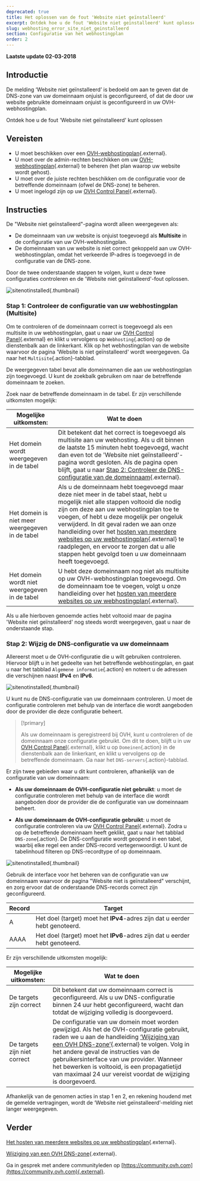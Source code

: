 ```yaml
---
deprecated: true
title: Het oplossen van de fout 'Website niet geïnstalleerd'
excerpt: Ontdek hoe u de fout 'Website niet geïnstalleerd' kunt oplossen
slug: webhosting_error_site_niet_geinstalleerd
section: Configuratie van het webhostingplan
order: 2
---
```


**Laatste update 02-03-2018**

## Introductie

De melding ‘Website niet geïnstalleerd’ is bedoeld om aan te geven dat de DNS-zone van uw domeinnaam onjuist is geconfigureerd, of dat de door uw website gebruikte domeinnaam onjuist is geconfigureerd in uw OVH-webhostingplan.

Ontdek hoe u de fout 'Website niet geïnstalleerd' kunt oplossen

## Vereisten

- U moet beschikken over een [OVH-webhostingplan](https://www.ovh.com/nl/shared-hosting/){.external}.
- U moet over de admin-rechten beschikken om uw [OVH-webhostingplan](https://www.ovh.com/nl/shared-hosting/){.external} te beheren (het plan waarop uw website wordt gehost).
- U moet over de juiste rechten beschikken om de configuratie voor de betreffende domeinnaam (ofwel de DNS-zone) te beheren.
- U moet ingelogd zijn op uw [OVH Control Panel](https://www.ovh.com/auth/?action=gotomanager&from=https://www.ovh.nl/&ovhSubsidiary=nl){.external}.

## Instructies

De "Website niet geïnstalleerd"-pagina wordt alleen weergegeven als:

- De domeinnaam van uw website is onjuist toegevoegd als **Multisite** in de configuratie van uw OVH-webhostingplan.
- De domeinnaam van uw website is niet correct gekoppeld aan uw OVH-webhostingplan, omdat het verkeerde IP-adres is toegevoegd in de configuratie van de DNS-zone.

Door de twee onderstaande stappen te volgen, kunt u deze twee configuraties controleren en de 'Website niet geïnstalleerd'-fout oplossen.

![sitenotinstalled](images/site-not-installed-webpage.png){.thumbnail}

### Stap 1: Controleer de configuratie van uw webhostingplan (Multisite)

Om te controleren of de domeinnaam correct is toegevoegd als een multisite in uw webhostingplan, gaat u naar uw [OVH Control Panel](https://www.ovh.com/auth/?action=gotomanager&from=https://www.ovh.nl/&ovhSubsidiary=nl){.external} en klikt u vervolgens op `Webhosting`{.action} op de dienstenbalk aan de linkerkant. Klik op het webhostingplan van de website waarvoor de pagina 'Website is niet geïnstalleerd' wordt weergegeven. Ga naar het `Multisite`{.action}-tabblad.

De weergegeven tabel bevat alle domeinnamen die aan uw webhostingplan zijn toegevoegd. U kunt de zoekbalk gebruiken om naar de betreffende domeinnaam te zoeken.

Zoek naar de betreffende domeinnaam in de tabel. Er zijn verschillende uitkomsten mogelijk:

|Mogelijke uitkomsten: |Wat te doen|
|---|---|
|Het domein wordt weergegeven in de tabel|Dit betekent dat het correct is toegevoegd als multisite aan uw webhosting.  Als u dit binnen de laatste 15 minuten hebt toegevoegd, wacht dan even tot de 'Website niet geïnstalleerd'-pagina wordt gesloten. Als de pagina open blijft, gaat u naar [Stap 2: Controleer de DNS-configuratie van de domeinnaam](https://docs.ovh.com/nl/hosting/webhosting_error_site_niet_geinstalleerd/#stap-2-wijzig-de-dns-configuratie-va-uw-domeinnaam){.external}.|
|Het domein is niet meer weergegeven in de tabel|Als u de domeinnaam hebt toegevoegd maar deze niet meer in de tabel staat, hebt u mogelijk niet alle stappen voltooid die nodig zijn om deze aan uw webhostingplan toe te voegen, of hebt u deze mogelijk per ongeluk verwijderd. In dit geval raden we aan onze handleiding over het [hosten van meerdere websites op uw webhostingplan](https://docs.ovh.com/nl/hosting/multisite-configuratie-meerdere-websites/){.external} te raadplegen, en ervoor te zorgen dat u alle stappen hebt gevolgd toen u uw domeinnaam heeft toegevoegd.|
|Het domein wordt niet weergegeven in de tabel|U hebt deze domeinnaam nog niet als multisite op uw OVH-webhostingplan toegevoegd. Om de domeinnaam toe te voegen, volgt u onze handleiding over het [hosten van meerdere websites op uw webhostingplan](https://docs.ovh.com/nl/hosting/multisite-configuratie-meerdere-websites/){.external}.|

Als u alle hierboven genoemde acties hebt voltooid maar de pagina 'Website niet geïnstalleerd' nog steeds wordt weergegeven, gaat u naar de onderstaande stap.

### Stap 2: Wijzig de DNS-configuratie va uw domeinnaam

Allereerst moet u de OVH-configuratie die u wilt gebruiken controleren. Hiervoor blijft u in het gedeelte van het betreffende webhostingplan, en gaat u naar het tabblad `Algemene informatie`{.action} en noteert u de adressen die verschijnen naast **IPv4** en **IPv6**.

![sitenotinstalled](images/site-not-installed-know-a-records.png){.thumbnail}

U kunt nu de DNS-configuratie van uw domeinnaam controleren. U moet de configuratie controleren met behulp van de interface die wordt aangeboden door de provider die deze configuratie beheert.

> [!primary]
>
> Als uw domeinnaam is geregistreerd bij OVH, kunt u controleren of de domeinnaam onze configuratie gebruikt. Om dit te doen, blijft u in uw [OVH Control Panel](https://www.ovh.com/auth/?action=gotomanager&from=https://www.ovh.nl/&ovhSubsidiary=nl){.external}, klikt u op `Domeinen`{.action} in de dienstenbalk aan de linkerkant, en klikt u vervolgens op de betreffende domeinnaam. Ga naar het `DNS-servers`{.action}-tabblad.
>

Er zijn twee gebieden waar u dit kunt controleren, afhankelijk van de configuratie van uw domeinnaam:

- **Als uw domeinnaam de OVH-configuratie niet gebruikt**: u moet de configuratie controleren met behulp van de interface die wordt aangeboden door de provider die de configuratie van uw domeinnaam beheert.

- **Als uw domeinnaam de OVH-configuratie gebruikt**: u moet de configuratie controleren via uw [OVH Control Panel](https://www.ovh.com/auth/?action=gotomanager&from=https://www.ovh.nl/&ovhSubsidiary=nl){.external}. Zodra u op de betreffende domeinnaam heeft geklikt, gaat u naar het tabblad `DNS-zone`{.action}. De DNS-configuratie wordt geopend in een tabel, waarbij elke regel een ander DNS-record vertegenwoordigt. U kunt de tabelinhoud filteren op DNS-recordtype of op domeinnaam.

![sitenotinstalled](images/site-not-installed-edit-ovh-dns-zone.png){.thumbnail}

Gebruik de interface voor het beheren van de configuratie van uw domeinnaam waarvoor de pagina "Website niet is geïnstalleerd" verschijnt, en zorg ervoor dat de onderstaande DNS-records correct zijn geconfigureerd.

|Record|Target|
|---|---|
|A|Het doel (target) moet het **IPv4**-adres zijn dat u eerder hebt genoteerd.|
|AAAA|Het doel (target) moet het **IPv6**-adres zijn dat u eerder hebt genoteerd.|

Er zijn verschillende uitkomsten mogelijk:

|Mogelijke uitkomsten: |Wat te doen|
|---|---|
|De targets zijn correct|Dit betekent dat uw domeinnaam correct is geconfigureerd. Als u uw DNS-configuratie binnen 24 uur hebt geconfigureerd, wacht dan totdat de wijziging volledig is doorgevoerd.|
|De targets zijn niet correct|De configuratie van uw domein moet worden gewijzigd. Als het de OVH-configuratie gebruikt, raden we u aan de handleiding [‘Wijziging van een OVH DNS-zone’](https://docs.ovh.com/nl/domains/hosting_hoe_wijzig_ik_mijn_dns_zone/){.external} te volgen. Volg in het andere geval de instructies van de gebruikersinterface van uw provider. Wanneer het bewerken is voltooid, is een propagatietijd van maximaal 24 uur vereist voordat de wijziging is doorgevoerd.|

Afhankelijk van de genomen acties in stap 1 en 2, en rekening houdend met de gemelde vertragingen, wordt de ‘Website niet geïnstalleerd’-melding niet langer weergegeven.

## Verder 

[Het hosten van meerdere websites op uw webhostingplan](https://docs.ovh.com/nl/hosting/multisite-configuratie-meerdere-websites/){.external}.

[Wijziging van een OVH DNS-zone](https://docs.ovh.com/nl/domains/hosting_hoe_wijzig_ik_mijn_dns_zone/){.external}.

Ga in gesprek met andere communityleden op [https://community.ovh.com](https://community.ovh.com){.external}.